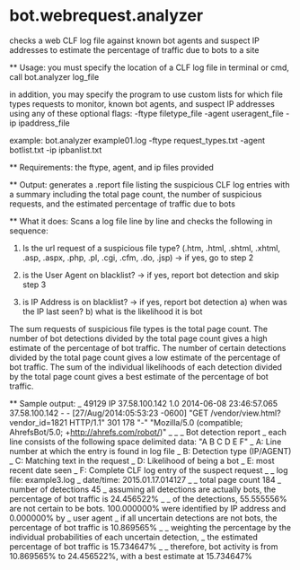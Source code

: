 # bot.webrequest.analyzer
checks a web CLF log file against known bot agents and suspect IP addresses to estimate the percentage of traffic due to bots to a site

** Usage:
you must specify the location of a CLF log file
in terminal or cmd, call 
  bot.analyzer log_file

in addition, you may specify the program to use custom lists for which file types requests to monitor, known bot agents, and suspect IP addresses using any of these optional flags:
  -ftype filetype_file
  -agent useragent_file
  -ip ipaddress_file
  
example:
  bot.analyzer example01.log -ftype request_types.txt -agent botlist.txt -ip ipbanlist.txt
  
** Requirements:
  the ftype, agent, and ip files provided
  
** Output:
  generates a .report file listing the suspicious CLF log entries with a summary including the total page count, the number of suspicious requests, and the estimated percentage of traffic due to bots
  
** What it does:
Scans a log file line by line and checks the following in sequence:
 1. Is the url request of a suspicious file type?
  (.htm, .html, .shtml, .xhtml, .asp, .aspx, .php, .pl, .cgi, .cfm, .do, .jsp)
  -> if yes, go to step 2

 2. is the User Agent on blacklist?
  -> if yes, report bot detection and skip step 3

 3. is IP Address is on blacklist?
  -> if yes, report bot detection
  a) when was the IP last seen?
  b) what is the likelihood it is bot

The sum requests of suspicious file types is the total page count.
The number of bot detections divided by the total page count gives a high estimate of the percentage of bot traffic.
The number of certain detections divided by the total page count gives a low estimate of the percentage of bot traffic.
The sum of the individual likelihoods of each detection divided by the total page count gives a best estimate of the percentage of bot traffic.

** Sample output:
_ 49129 IP 37.58.100.142 1.0 2014-06-08 23:46:57.065 37.58.100.142 - - [27/Aug/2014:05:53:23 -0600] "GET /vendor/view.html?vendor_id=1821 HTTP/1.1" 301 178 "-" "Mozilla/5.0 (compatible; AhrefsBot/5.0; +http://ahrefs.com/robot/)"
_ 
_ 
_ Bot detection report
_ each line consists of the following space delimited data: "A B C D E F"
_ A: Line number at which the entry is found in log file
_ B: Detection type (IP/AGENT)
_ C: Matching text in the request
_ D: Likelihood of being a bot
_ E: most recent date seen
_ F: Complete CLF log entry of the suspect request
_ 
_ log file: example3.log
_ date/time: 2015.01.17.014127
_ 
_ total page count 184
_ number of detections 45
_ assuming all detections are actually bots, the percentage of bot traffic is 24.456522%
_ 
_ of the detections, 55.555556% are not certain to be bots. 100.000000% were identified by IP address and 0.000000% by _ user agent
_ if all uncertain detections are not bots, the percentage of bot traffic is 10.869565%
_ 
_ weighting the percentage by the individual probabilities of each uncertain detection,
_ the estimated percentage of bot traffic is 15.734647%
_ 
_ therefore, bot activity is from 10.869565% to 24.456522%, with a best estimate at 15.734647%
